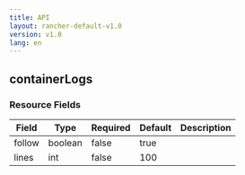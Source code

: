 ```yaml
---
title: API
layout: rancher-default-v1.0
version: v1.0
lang: en
---
```


## containerLogs





### Resource Fields

Field | Type | Required | Default | Description
---|---|---|---|---
follow | boolean | false | true | 
lines | int | false | 100 | 

